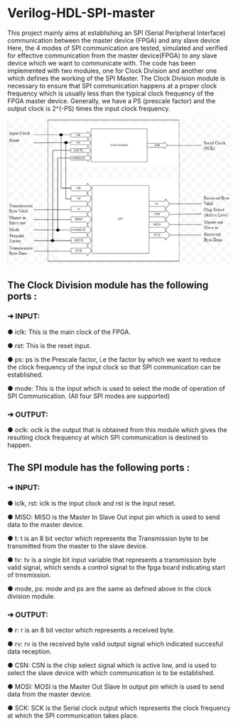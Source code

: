 # Verilog-HDL-SPI-master

This project mainly aims at establishing an SPI (Serial Peripheral Interface) communication
between the master device (FPGA) and any slave device 
Here, the 4 modes of SPI communication are tested, simulated and verified for
effective communication from the master device(FPGA) to any slave device which we want to
communicate with.
The code has been implemented with two modules, one for Clock Division and
another one which defines the working of the SPI Master. 
The Clock Division module is necessary to ensure that SPI communication happens at a proper clock frequency which is
usually less than the typical clock frequency of the FPGA master device. Generally, we
have a PS (prescale factor) and the output clock is 2^(-PS) times the input clock frequency.

![alt text](https://github.com/Xx-BHU1-xX/Verilog-HDL-SPI-master/blob/main/blockDiagram.jpeg)


## The Clock Division module has the following ports :

### ➔ INPUT:

● iclk: This is the main clock of the FPGA.

● rst: This is the reset input.

● ps: <register> ps is the Prescale factor, i.e the factor by which we want to reduce the clock
frequency of the input clock so that SPI communication can be established. 
  
● mode: <register>  This is the input which is used to select the mode of operation of SPI
Communication. (All four SPI modes are supported)
  
### ➔ OUTPUT:
  
● oclk: oclk is the output that is obtained from this module which gives the resulting clock
frequency at which SPI communication is destined to happen.
  
## The SPI module has the following ports :
  
### ➔ INPUT:
  
● iclk, rst: iclk is the input clock and rst is the input reset.
  
● MISO: MISO is the Master In Slave Out input pin which is used to send data to the
master device.
  
● t: t is an 8 bit vector which represents the Transmission byte to be transmitted from the
master to the slave device.
  
● tv: tv is a single bit input variable that represents a transmission byte valid signal, which
sends a control signal to the fpga board indicating start of trnsmission.
  
● mode, ps: mode and ps are the same as defined above in the clock division module.
  
### ➔ OUTPUT:
  
● r: r is an 8 bit vector which represents a received byte.
  
● rv: rv is the received byte valid output signal which indicated succesful data reception.
  
● CSN: CSN is the chip select signal which is active low, and is used to select the slave
device with which communication is to be established.
  
● MOSI: MOSI is the Master Out Slave In output pin which is used to send data from the
master device.
  
● SCK: SCK is the Serial clock output which represents the clock frequency at which the
SPI communication takes place.
